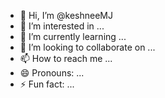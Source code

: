 - 👋 Hi, I’m @keshneeMJ
- 👀 I’m interested in ...
- 🌱 I’m currently learning ...
- 💞️ I’m looking to collaborate on ...
- 📫 How to reach me ...
- 😄 Pronouns: ...
- ⚡ Fun fact: ...

<!---
keshneeMJ/keshneeMJ is a ✨ special ✨ repository because its `README.md` (this file) appears on your GitHub profile.
You can click the Preview link to take a look at your changes.
--->
